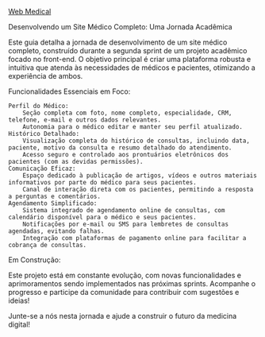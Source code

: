 
<a href="https://www.figma.com/file/ip4SNcRpRRsdOo2jeV4T5f/Webmedical-(Copy)?type=design&node-id=0%3A1&mode=dev&t=O3ZEq9xZOC4mZLuv-1">Web Medical</a>


Desenvolvendo um Site Médico Completo: Uma Jornada Acadêmica

Este guia detalha a jornada de desenvolvimento de um site médico completo, construído durante a segunda sprint de um projeto acadêmico focado no front-end. O objetivo principal é criar uma plataforma robusta e intuitiva que atenda às necessidades de médicos e pacientes, otimizando a experiência de ambos.

Funcionalidades Essenciais em Foco:

    Perfil do Médico:
        Seção completa com foto, nome completo, especialidade, CRM, telefone, e-mail e outros dados relevantes.
        Autonomia para o médico editar e manter seu perfil atualizado.
    Histórico Detalhado:
        Visualização completa do histórico de consultas, incluindo data, paciente, motivo da consulta e resumo detalhado do atendimento.
        Acesso seguro e controlado aos prontuários eletrônicos dos pacientes (com as devidas permissões).
    Comunicação Eficaz:
        Espaço dedicado à publicação de artigos, vídeos e outros materiais informativos por parte do médico para seus pacientes.
        Canal de interação direta com os pacientes, permitindo a resposta a perguntas e comentários.
    Agendamento Simplificado:
        Sistema integrado de agendamento online de consultas, com calendário disponível para o médico e seus pacientes.
        Notificações por e-mail ou SMS para lembretes de consultas agendadas, evitando falhas.
        Integração com plataformas de pagamento online para facilitar a cobrança de consultas.

Em Construção:

Este projeto está em constante evolução, com novas funcionalidades e aprimoramentos sendo implementados nas próximas sprints. Acompanhe o progresso e participe da comunidade para contribuir com sugestões e ideias!

Junte-se a nós nesta jornada e ajude a construir o futuro da medicina digital!